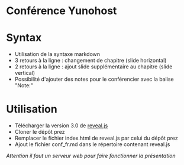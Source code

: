 Conférence Yunohost
====
Syntax
===
* Utilisation de la syntaxe markdown 
* 3 retours à la ligne : changement de chapitre (slide horizontal)
* 2 retours à la ligne : ajout slide supplémentaire au chapitre (slide vertical)
* Possibilité d'ajouter des notes pour le conférencier avec la balise "Note:"


Utilisation 
===

* Télécharger la version 3.0 de [reveal.js](https://github.com/hakimel/reveal.js/releases)
* Cloner le dépôt prez
* Remplacer le fichier index.html de reveal.js par celui du dépôt prez
* Ajout le fichier conf_fr.md dans le répertoire contenant reveal.js

*Attention il faut un serveur web pour faire fonctionner la présentation*
